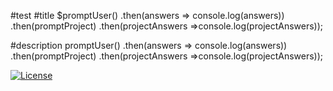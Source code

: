 #test
#title
$promptUser()
.then(answers => console.log(answers))
.then(promptProject)
.then(projectAnswers =>console.log(projectAnswers));

#description
promptUser()
.then(answers => console.log(answers))
.then(promptProject)
.then(projectAnswers =>console.log(projectAnswers));

[![License](https://img.shields.io/badge/License-Apache_2.0-blue.svg)](https://opensource.org/licenses/Apache-2.0)

